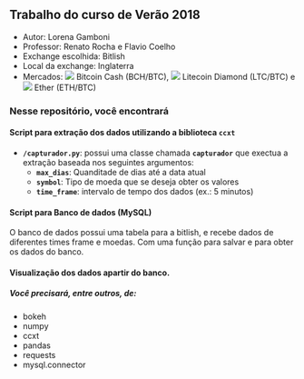 ## Trabalho do curso de Verão 2018 

  - Autor: Lorena Gamboni
  - Professor: Renato Rocha e Flavio Coelho
  - Exchange escolhida: Bitlish
  - Local da exchange: Inglaterra
  - Mercados: ![](https://o56yv98bm.qnssl.com/coin_BCH.png?imageView2/2/w/19) Bitcoin Cash (BCH/BTC), ![](https://o56yv98bm.qnssl.com/coin_LTC.png?imageView2/2/w/19) Litecoin Diamond (LTC/BTC) e ![](https://o56yv98bm.qnssl.com/coin_ETH.png?imageView2/2/w/19) Ether (ETH/BTC)


### Nesse repositório, você encontrará

####   Script para extração dos dados utilizando a biblioteca **`ccxt`**

  - **`/capturador.py`**: possui uma classe chamada **`capturador`** que exectua a extração baseada nos seguintes argumentos: 
    - **`max_dias`**: Quanditade de dias até a data atual
    - **`symbol`**: Tipo de moeda que se deseja obter os valores
    - **`time_frame`**: intervalo de tempo dos dados (ex.: 5 minutos)


####  Script para Banco de dados (MySQL) 
  
  O banco de dados possui uma tabela para a bitlish, e recebe dados de diferentes times frame e moedas. Com uma função para salvar e para obter os dados do banco.
  
 
#### Visualização dos dados apartir do banco. 
    
##### Você precisará, entre outros, de:

  - bokeh
  - numpy
  - ccxt
  - pandas
  - requests
  - mysql.connector

